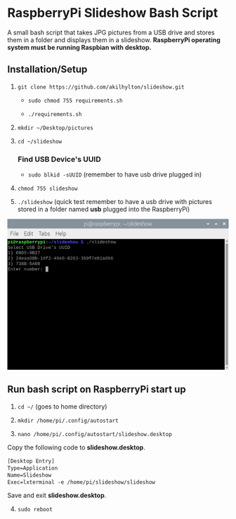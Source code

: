 # RaspberryPi Slideshow Bash Script

A small bash script that takes JPG pictures from a USB drive and stores them in
a folder and displays them in a slideshow. **RaspberryPi operating system must be running Raspbian with desktop.**

## Installation/Setup

1. `git clone https://github.com/akilhylton/slideshow.git`
	* `sudo chmod 755 requirements.sh`
	
	* `./requirements.sh`

2. `mkdir ~/Desktop/pictures`

3. `cd ~/slideshow`
	### Find USB Device's UUID
	* `sudo blkid -sUUID` (remember to have usb drive plugged in)

4. `chmod 755 slideshow`

5. `./slideshow` (quick test remember to have a usb drive with pictures stored in a folder named **usb** plugged into the RaspberryPi)

![](docs/static_imgs/uuid_menu.png)


## Run bash script on RaspberryPi start up

1. `cd ~/` (goes to home directory)

2. `mkdir /home/pi/.config/autostart`

3. `nano /home/pi/.config/autostart/slideshow.desktop`

Copy the following code to **slideshow.desktop**.
```
[Desktop Entry]
Type=Application
Name=Slideshow
Exec=lxterminal -e /home/pi/slideshow/slideshow
```
Save and exit **slideshow.desktop**.

4. `sudo reboot`
